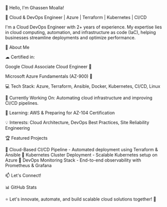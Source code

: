 👋 Hello, I'm Ghassen Moalla!

🚀 Cloud & DevOps Engineer | Azure | Terraform | Kubernetes | CI/CD

I'm a Cloud DevOps Engineer with 2+ years of experience. My expertise lies in cloud computing, automation, and infrastructure as code (IaC), helping businesses streamline deployments and optimize performance.

📌 About Me

☁ Certified in:

Google Cloud Associate Cloud Engineer 🏅

Microsoft Azure Fundamentals (AZ-900) 🏅

💻 Tech Stack: Azure, Terraform, Ansible, Docker, Kubernetes, CI/CD, Linux

🔧 Currently Working On: Automating cloud infrastructure and improving CI/CD pipelines.

📖 Learning: AWS & Preparing for AZ-104 Certification

💡 Interests: Cloud Architecture, DevOps Best Practices, Site Reliability Engineering

🏆 Featured Projects

🔹 Cloud-Based CI/CD Pipeline - Automated deployment using Terraform & Ansible
🔹 Kubernetes Cluster Deployment - Scalable Kubernetes setup on Azure
🔹 DevOps Monitoring Stack - End-to-end observability with Prometheus & Grafana

📫 Let's Connect!





📊 GitHub Stats




⭐ Let's innovate, automate, and build scalable cloud solutions together! 🚀
